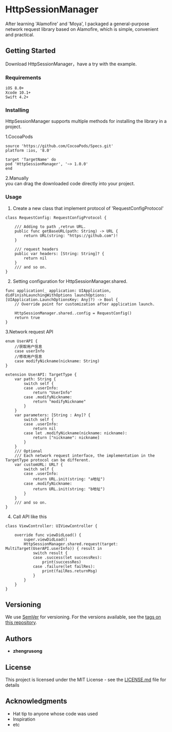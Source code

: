 # HttpSessionManager

After learning 'Alamofire' and 'Moya', I packaged a general-purpose network request library based on Alamofire, which is simple, convenient and practical.

## Getting Started

Download HttpSessionManager，have a try with the example.

### Requirements

```
iOS 8.0+
Xcode 10.1+
Swift 4.2+
```

### Installing

HttpSessionManager supports multiple methods for installing the library in a project.

1.CocoaPods
```
source 'https://github.com/CocoaPods/Specs.git'
platform :ios, '8.0'

target 'TargetName' do
pod 'HttpSessionManager', '~> 1.0.0'
end
```
2.Manually  
you can drag the downloaded code directly into your project.

### Usage
1. Create a new class that implement protocol of 'RequestConfigProtocol'  
```
class RequestConfig: RequestConfigProtocol {
    
    /// Adding to path ,retrun URL.
    public func getBaseURL(path: String) -> URL {
        return URL(string: "https://github.com")!
    }
    
    /// request headers
    public var headers: [String: String]? {
        return nil
    }
    /// and so on.
}
```
2. Setting configuration for HttpSessionManager.shared.
```
func application(_ application: UIApplication, didFinishLaunchingWithOptions launchOptions:[UIApplication.LaunchOptionsKey: Any]?) -> Bool {
    // Override point for customization after application launch.
     
    HttpSessionManager.shared..config = RequestConfig()
    return true
}
```
3.Network request API  
```
enum UserAPI {
    //获取用户信息
    case userInfo
    //修改用户信息
    case modifyNickname(nickname: String)
}

extension UserAPI: TargetType {
    var path: String {
        switch self {
        case .userInfo:
            return "UserInfo"
        case .modifyNickname:
            return "modifyNickname"
        }
    }
    var parameters: [String : Any]? {
        switch self {
        case .userInfo:
            return nil
        case let .modifyNickname(nickname: nickname):
            return ["nickname": nickname]
        }
    }
    /// Optional 
    /// Each network request interface, the implementation in the TargetType protocol can be different.
    var customURL: URL? {
        switch self {
        case .userInfo:
            return URL.init(string: "a地址")
        case .modifyNickname:
            return URL.init(string: "b地址")
        }
    }
    /// and so on.
}
```
4. Call API like this  
```
class ViewController: UIViewController {

    override func viewDidLoad() {
        super.viewDidLoad()
        HttpSessionManager.shared.request(target: MultiTarget(UserAPI.userInfo)) { result in
            switch result {
            case .success(let successRes):
                print(successRes)
            case .failure(let failRes):
                print(failRes.returnMsg)
            }
        }
    }
}
```

## Versioning

We use [SemVer](http://semver.org/) for versioning. For the versions available, see the [tags on this repository](https://github.com/your/project/tags). 

## Authors

* **zhengrusong**

## License

This project is licensed under the MIT License - see the [LICENSE.md](LICENSE.md) file for details

## Acknowledgments

* Hat tip to anyone whose code was used
* Inspiration
* etc
